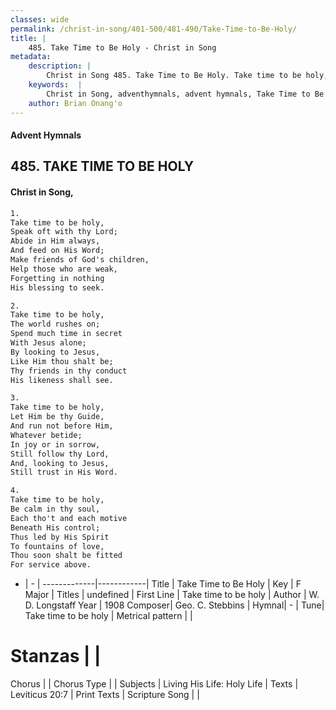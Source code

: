 ```yaml
---
classes: wide
permalink: /christ-in-song/401-500/481-490/Take-Time-to-Be-Holy/
title: |
    485. Take Time to Be Holy - Christ in Song
metadata:
    description: |
        Christ in Song 485. Take Time to Be Holy. Take time to be holy, Speak oft with thy Lord; Abide in Him always, And feed on His Word; Make friends of God's children, Help those who are weak, Forgetting in nothing His blessing to seek.
    keywords:  |
        Christ in Song, adventhymnals, advent hymnals, Take Time to Be Holy, Take time to be holy. 
    author: Brian Onang'o
---
```


#### Advent Hymnals
## 485. TAKE TIME TO BE HOLY
####  Christ in Song,

```txt
1.
Take time to be holy,
Speak oft with thy Lord;
Abide in Him always,
And feed on His Word;
Make friends of God's children,
Help those who are weak,
Forgetting in nothing
His blessing to seek.

2.
Take time to be holy,
The world rushes on;
Spend much time in secret
With Jesus alone;
By looking to Jesus,
Like Him thou shalt be;
Thy friends in thy conduct
His likeness shall see.

3.
Take time to be holy,
Let Him be thy Guide,
And run not before Him,
Whatever betide;
In joy or in sorrow,
Still follow thy Lord,
And, looking to Jesus,
Still trust in His Word.

4.
Take time to be holy,
Be calm in thy soul,
Each tho't and each motive
Beneath His control;
Thus led by His Spirit
To fountains of love,
Thou soon shalt be fitted
For service above.

```

- |   -  |
-------------|------------|
Title | Take Time to Be Holy |
Key | F Major |
Titles | undefined |
First Line | Take time to be holy |
Author | W. D. Longstaff
Year | 1908
Composer| Geo. C. Stebbins |
Hymnal|  - |
Tune| Take time to be holy |
Metrical pattern | |
# Stanzas |  |
Chorus |  |
Chorus Type |  |
Subjects | Living His Life: Holy Life |
Texts | Leviticus 20:7 |
Print Texts | 
Scripture Song |  |
    
